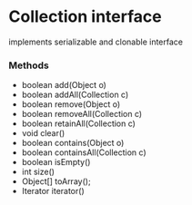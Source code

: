 # Collection interface

implements serializable and clonable interface

### Methods

- boolean add(Object o)
- boolean addAll(Collection c)
- boolean remove(Object o)
- boolean removeAll(Collection c)
- boolean retainAll(Collection c)
- void clear()
- boolean contains(Object o)
- boolean containsAll(Collection c)
- boolean isEmpty()
- int size()
- Object[] toArray();
- Iterator iterator()
